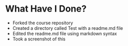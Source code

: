 # What Have I Done?
* Forked the course repository
* Created a directory called Test with a readme.md file
* Edited the readme.md file using markdown syntax
* Took a screenshot of this
